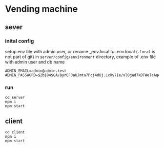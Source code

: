 # Vending machine

## sever

### inital config

setup env file with admin user, or rename _env.local to .env.local (`.local` is not part of git) in `server/config/environment` directory, example of .env file with admin user and db name
```
ADMIN_EMAIL=admin@admin.test
ADMIN_PASSWORD=$2b$04$GA/8yrEF3aUJmta7Pcj4dOj.LxRy7Ie/vlOgWd7kDTWeTaAqewzLy
```

### run

```
cd server
npm i
npm start
```

## client

```
cd client
npm i
npm start
```

